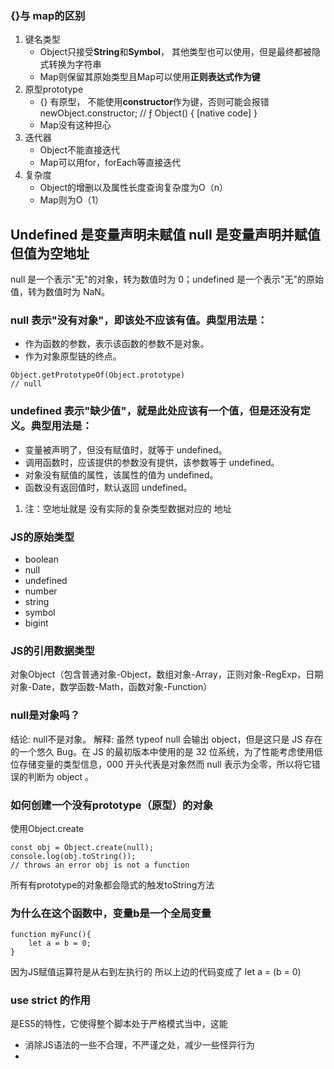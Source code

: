 ### {}与 map的区别
1. 键名类型
    - Object只接受**String**和**Symbol**， 其他类型也可以使用，但是最终都被隐式转换为字符串
    - Map则保留其原始类型且Map可以使用**正则表达式作为键**
2. 原型prototype
    - {} 有原型， 不能使用**constructor**作为键，否则可能会报错
    newObject.constructor; // ƒ Object() { [native code] }
    - Map没有这种担心
3. 迭代器
    - Object不能直接迭代
    - Map可以用for，forEach等直接迭代
4. 复杂度
    - Object的增删以及属性长度查询复杂度为O（n）
    - Map则为O（1）


## Undefined 是变量声明未赋值 null 是变量声明并赋值 但值为空地址
null 是一个表示"无"的对象，转为数值时为 0；undefined 是一个表示"无"的原始值，转为数值时为 NaN。
### null 表示"没有对象"，即该处不应该有值。典型用法是：
- 作为函数的参数，表示该函数的参数不是对象。
- 作为对象原型链的终点。
```
Object.getPrototypeOf(Object.prototype)
// null
```
### undefined 表示"缺少值"，就是此处应该有一个值，但是还没有定义。典型用法是：
- 变量被声明了，但没有赋值时，就等于 undefined。
- 调用函数时，应该提供的参数没有提供，该参数等于 undefined。
- 对象没有赋值的属性，该属性的值为 undefined。
- 函数没有返回值时，默认返回 undefined。


1. 注：空地址就是 没有实际的复杂类型数据对应的 地址


### JS的原始类型
- boolean
- null
- undefined
- number
- string
- symbol
- bigint
### JS的引用数据类型
对象Object（包含普通对象-Object，数组对象-Array，正则对象-RegExp，日期对象-Date，数学函数-Math，函数对象-Function）

### null是对象吗？

结论: null不是对象。
解释: 虽然 typeof null 会输出 object，但是这只是 JS 存在的一个悠久 Bug。在 JS 的最初版本中使用的是 32 位系统，为了性能考虑使用低位存储变量的类型信息，000 开头代表是对象然而 null 表示为全零，所以将它错误的判断为 object 。

### 如何创建一个没有prototype（原型）的对象
使用Object.create
```
const obj = Object.create(null);
console.log(obj.toString());
// throws an error obj is not a function
```
所有有prototype的对象都会隐式的触发toString方法

### 为什么在这个函数中，变量b是一个全局变量
```
function myFunc(){
    let a = b = 0;
}
```
因为JS赋值运算符是从右到左执行的
所以上边的代码变成了 let a = (b = 0)

### use strict 的作用
是ES5的特性，它使得整个脚本处于严格模式当中，这能
- 消除JS语法的一些不合理，不严谨之处，减少一些怪异行为
- 